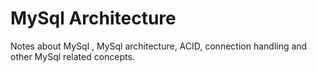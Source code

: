 # MySql Architecture

Notes about MySql , MySql architecture, ACID, connection handling  and other MySql related concepts.